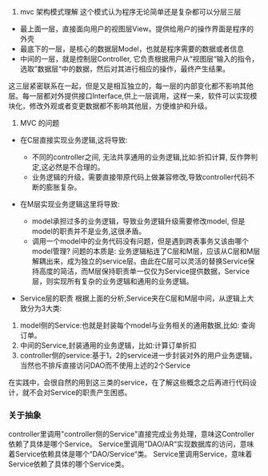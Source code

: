 1. mvc 架构模式理解
这个模式认为程序无论简单还是复杂都可以分层三层
- 最上面一层，直接面向用户的视图层View。提供给用户的操作界面是程序的外壳
- 最底下的一层，是核心的数据层Model，也就是程序需要的数据或者信息
- 中间的一层，就是控制层Controller, 它负责根据用户从“视图层“输入的指令，选取”数据层“中的数据，然后对其进行相应的操作，最终产生结果。

这三层紧密联系在一起，但是又是相互独立的，每一层的内部变化都不影响其他层。每一层都对外提供接口Interface,供上一层调用，这样一来，软件可以实现模块化，修改外观或者变更数据都不影响其他层，方便维护和升级。

1. MVC 的问题
- 在C层直接实现业务逻辑,这将导致:
  - 不同的controller之间, 无法共享通用的业务逻辑,比如:折扣计算, 反作弊判定,这必然是不合理的。
  - 业务逻辑的升级，需要直接带原代码上做兼容修改,导致controller代码不断的膨胀复杂。
- 在M层实现业务逻辑这里将导致:
  - model承担过多的业务逻辑，导致业务逻辑升级需要修改model, 但是model的职责并不是业务,这很矛盾。
  - 调用一个model中的业务代码没有问题，但是遇到跨表事务又该由哪个model管理?
问题的本质是: 业务逻辑粘连了C层和M层，应该从C层和M层解耦出来，成为独立的service层。由此在C层可以灵活的替换Service保持高度的简洁，而M层保持职责单一仅仅为Service提供数据，Service层，则实现所有复杂的业务逻辑和通用的业务逻辑。

- Service层的职责
根据上面的分析,Service夹在C层和M层中间，从逻辑上大致分为3大类:
1. model侧的Service:也就是封装每个model与业务相关的通用数据,比如: 查询订单。
2. 中间的Service,封装通用的业务逻辑，比如:计算订单折扣
3. controller侧的service:基于1，2的service进一步封装对外的用户业务逻辑，当然也不排斥直接访问DAO而不使用上述的2个Service

在实践中，会很自然的用到这三类的service，在了解这些概念之后再进行代码设计，就不会对Service的职责产生困惑。

### 关于抽象
controller里调用"controller侧的Service"直接完成业务处理，意味这Controller依赖了具体是哪个Service。
Service里调用”DAO/AR“实现数据库的访问，意味着Service依赖具体是哪个“DAO/Service“类。
Service里调用Service，意味着Service依赖了具体的哪个Service类。
